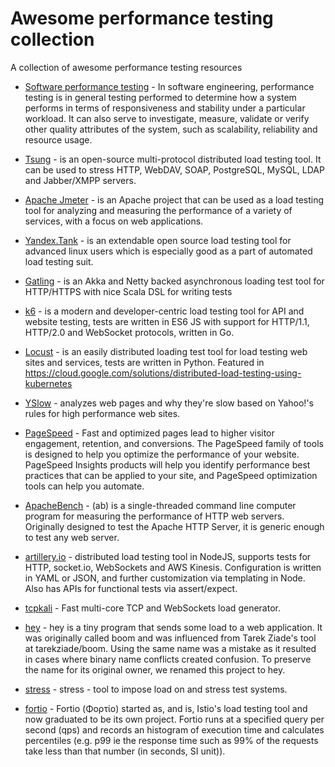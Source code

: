 # Awesome performance testing collection
A collection of awesome performance testing resources

* [Software performance testing](http://en.wikipedia.org/wiki/Software_performance_testing) - In software engineering, performance testing is in general testing performed to determine how a system performs in terms of responsiveness and stability under a particular workload. It can also serve to investigate, measure, validate or verify other quality attributes of the system, such as scalability, reliability and resource usage.

* [Tsung](http://tsung.erlang-projects.org/) - is an open-source multi-protocol distributed load testing tool. It can be used to stress HTTP, WebDAV, SOAP, PostgreSQL, MySQL, LDAP and Jabber/XMPP servers.
* [Apache Jmeter](http://jmeter.apache.org/) - is an Apache project that can be used as a load testing tool for analyzing and measuring the performance of a variety of services, with a focus on web applications.
* [Yandex.Tank](https://github.com/yandex/yandex-tank) - is an extendable open source load testing tool for advanced linux users which is especially good as a part of automated load testing suit.
* [Gatling](https://github.com/gatling/gatling) - is an Akka and Netty backed asynchronous loading test tool for HTTP/HTTPS with nice Scala DSL for writing tests
* [k6](https://github.com/loadimpact/k6) - is a modern and developer-centric load testing tool for API and website testing, tests are written in ES6 JS with support for HTTP/1.1, HTTP/2.0 and WebSocket protocols, written in Go.
* [Locust](https://github.com/locustio/locust) - is an easily distributed loading test tool for load testing web sites and services, tests are written in Python. Featured in https://cloud.google.com/solutions/distributed-load-testing-using-kubernetes
* [YSlow](http://yslow.org/) - analyzes web pages and why they're slow based on Yahoo!'s rules for high performance web sites.
* [PageSpeed](https://developers.google.com/speed/pagespeed/) - Fast and optimized pages lead to higher visitor engagement, retention, and conversions. The PageSpeed family of tools is designed to help you optimize the performance of your website. PageSpeed Insights products will help you identify performance best practices that can be applied to your site, and PageSpeed optimization tools can help you automate.
* [ApacheBench](http://httpd.apache.org/docs/2.2/programs/ab.html) - (ab) is a single-threaded command line computer program for measuring the performance of HTTP web servers. Originally designed to test the Apache HTTP Server, it is generic enough to test any web server.
* [artillery.io](https://artillery.io) - distributed load testing tool in NodeJS, supports tests for HTTP, socket.io, WebSockets and AWS Kinesis. Configuration is written in YAML or JSON, and further customization via templating in Node. Also has APIs for functional tests via assert/expect.
* [tcpkali](https://github.com/satori-com/tcpkali) - Fast multi-core TCP and WebSockets load generator.
* [hey](https://github.com/rakyll/hey) - hey is a tiny program that sends some load to a web application. It was originally called boom and was influenced from Tarek Ziade's tool at tarekziade/boom. Using the same name was a mistake as it resulted in cases where binary name conflicts created confusion. To preserve the name for its original owner, we renamed this project to hey.
* [stress](https://linux.die.net/man/1/stress) - stress - tool to impose load on and stress test systems.
* [fortio](https://github.com/fortio/fortio) - Fortio (Φορτίο) started as, and is, Istio's load testing tool and now graduated to be its own project. Fortio runs at a specified query per second (qps) and records an histogram of execution time and calculates percentiles (e.g. p99 ie the response time such as 99% of the requests take less than that number (in seconds, SI unit)).


